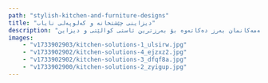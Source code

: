 ```yaml
---
path: "stylish-kitchen-and-furniture-designs"
title: "دیزاینی چێشتخانە و کەلوپەلی نایاب"
description: "کۆمپانیاکەمان پسپۆڕە لە دروستکردنی کۆمەڵێکی تایبەت لە دیزاینی چێشتخانە و کەلوپەلی ناوماڵ. ئێمە خۆمان جیا دەکەینەوە لە ڕێگەی هاوبەشی تایبەتمان لەگەڵ براندە پێشەنگەکانی تورکیا و ئیتاڵیا، کە ڕووناکی، کاغەزی دیوار و ئێکسسواراتی پێشکەوتوو پێشکەش دەکەین کە تایبەتمەندییەکانی بەرهەمەکانمان بەرز دەکاتەوە بۆ بەرزترین ئاستی کوالێتی و دیزاین."
images:
    - "v1733902903/kitchen-solutions-1_ulsirw.jpg"
    - "v1733902902/kitchen-solutions-4_ejzxz2.jpg"
    - "v1733902902/kitchen-solutions-3_dfqf8a.jpg"
    - "v1733902900/kitchen-solutions-2_zyigup.jpg"
---
```

